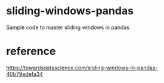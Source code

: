 # sliding-windows-pandas
Sample code to master sliding windows in pandas

# reference
https://towardsdatascience.com/sliding-windows-in-pandas-40b79edefa34 
